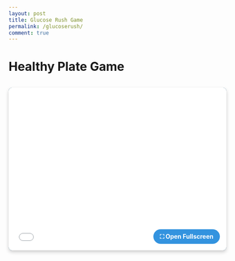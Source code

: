 ```yaml
---
layout: post
title: Glucose Rush Game
permalink: /glucoserush/
comment: true
---
```


# Healthy Plate Game

<div class="game-container">
  <iframe src="{{ site.baseurl }}/healthyplate/healthy_plate.html" class="game-iframe" allowfullscreen></iframe>
  <a href="{{ site.baseurl }}/healthyplate/healthy_plate.html" target="_blank" class="fullscreen-link">
    ⛶ Open Fullscreen
  </a>
</div>

<style>
.game-container {
  position: relative;
  padding-bottom: 75%; /* 4:3 aspect ratio */
  height: 0;
  overflow: hidden;
  margin: 2rem 0;
  border-radius: 8px;
  box-shadow: 0 4px 8px rgba(0,0,0,0.2);
  background: #1a5276;
}

.game-iframe {
  position: absolute;
  top: 0;
  left: 0;
  width: 100%;
  height: 100%;
  border: none;
}

.fullscreen-link {
  position: absolute;
  bottom: 15px;
  right: 15px;
  padding: 8px 15px;
  background: rgba(0, 120, 215, 0.8);
  color: white;
  border-radius: 20px;
  text-decoration: none;
  font-weight: bold;
  z-index: 10;
  transition: all 0.3s;
}

.fullscreen-link:hover {
  background: rgba(0, 120, 215, 1);
  transform: scale(1.05);
}
</style>
